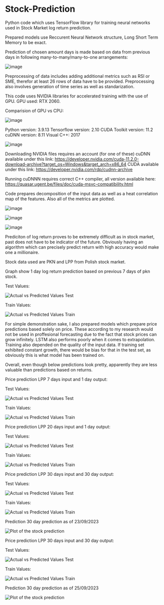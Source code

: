 # Stock-Prediction

Python code which uses TensorFlow library for training neural networks used in Stock Market log return prediction.

Prepared models use Reccurent Neural Network structure, Long Short Term Memory to be exact.

Prediction of chosen amount days is made based on data from previous days in following many-to-many/many-to-one arrangements:

![image](https://github.com/Lonceg/Stock-Prediction/assets/92753179/e9512346-b670-49ed-8ce9-79d585f12278)

Preprocessing of data includes adding additional metrics such as RSI or SME, therefor at least 26 rows of data have to be provided.
Preprocessing also involves generation of time series as well as standarization.

This code uses NVIDIA libraries for accelerated training with the use of GPU. GPU used: RTX 2060.

Comparision of GPU vs CPU:

![image](https://github.com/Lonceg/Stock-Prediction/assets/92753179/b605b20f-19c5-4335-957b-06f0cb386877)

Python version: 3.9.13
Tensorflow version: 2.10
CUDA Toolkit version: 11.2
cuDNN version: 8.11
Visual C++: 2017

![image](https://github.com/Lonceg/Stock-Prediction/assets/92753179/013805f6-8ab4-4c08-a590-eef902e52d71)

Downloading NVIDIA files requires an account (for one of these)
cuDNN available under this link: https://developer.nvidia.com/cuda-11.2.0-download-archive?target_os=Windows&target_arch=x86_64
CUDA available under this link: https://developer.nvidia.com/rdp/cudnn-archive

Running cuDNNN requires correct C++ compiler, all version available here: https://quasar.ugent.be/files/doc/cuda-msvc-compatibility.html

Code prepares decomposition of the input data as well as a heat correlation map of the features. Also all of the metrics are plotted.

![image](https://github.com/Lonceg/Stock-Prediction/assets/92753179/875d990a-a33e-42fd-8d93-86363e6b7185)

![image](https://github.com/Lonceg/Stock-Prediction/assets/92753179/c49b43d2-0823-46f6-8bd2-1734198d3a75)

![image](https://github.com/Lonceg/Stock-Prediction/assets/92753179/7b97c237-a57a-45ae-b851-d82191293514)

Prediciton of log return proves to be extremely difficult as in stock market, past does not have to be indicator of the future.
Obviously having an algorithm which can precisely predict return with high accuracy would make one a millionaire.

Stock data used are PKN and LPP from Polish stock market.

Graph show 1 day log return prediction based on previous 7 days of pkn stock.

Test Values:

![Actual vs Predicted Values Test](https://github.com/Lonceg/Stock-Prediction/assets/92753179/a60258c3-2d01-4b46-99f6-b62485cee185)

Train Values:

![Actual vs Predicted Values Train](https://github.com/Lonceg/Stock-Prediction/assets/92753179/ac1eadbc-6c81-4e2a-bac9-b281fa7d94f3)

For simple demonstration sake, I also prepared models which prepare price predictions based solely on price. These according to my research would
not be used in proffesional forecasting due to the fact that stock prices can grow infinitely. LSTM also performs poorly when it comes to extrapolation.
Training also depended on the quality of the input data. If training set exhibited constant growth, there would be bias for that in the test set, as obviously this is what
model has been trained on.

Overall, even though below predictions look pretty, apparently they are less valuable than predictions based on returns.

Price prediction LPP 7 days input and 1 day output:

Test Values:

![Actual vs Predicted Values Test](https://github.com/Lonceg/Stock-Prediction/assets/92753179/cc017bec-0e25-4732-946a-1d1576a8b116)

Train Values:

![Actual vs Predicted Values Train](https://github.com/Lonceg/Stock-Prediction/assets/92753179/d52d6c85-8c2d-4c5e-9811-ee1549b62ee0)

Price prediction LPP 20 days input and 1 day output:

Test Values:

![Actual vs Predicted Values Test](https://github.com/Lonceg/Stock-Prediction/assets/92753179/c194ea43-aeb5-4441-88c2-a4d4f3f99a5f)

Train Values:

![Actual vs Predicted Values Train](https://github.com/Lonceg/Stock-Prediction/assets/92753179/fbb7418e-23c6-4b89-ad0f-ea31eb478b22)

Price prediction LPP 30 days input and 30 day output:

Test Values:

![Actual vs Predicted Values Test](https://github.com/Lonceg/Stock-Prediction/assets/92753179/a6d8332d-e3c3-4b62-b541-7d3f603bf6f3)

Train Values:

![Actual vs Predicted Values Train](https://github.com/Lonceg/Stock-Prediction/assets/92753179/c7209daf-f357-4960-95c3-9bcdcdedfce3)

Prediction 30 day prediction as of 23/09/2023

![Plot of the stock prediction](https://github.com/Lonceg/Stock-Prediction/assets/92753179/11bd7563-af97-4ebb-92cd-1bd3065b9b3d)

Price prediction LPP 30 days input and 30 day output:

Test Values:

![Actual vs Predicted Values Test](https://github.com/Lonceg/Stock-Prediction/assets/92753179/52fd7e22-2cfb-4a9e-a9f3-fa97bb1d4626)

Train Values:

![Actual vs Predicted Values Train](https://github.com/Lonceg/Stock-Prediction/assets/92753179/e59b9272-29d9-4547-8e6b-2bb506fdca4b)

Prediction 30 day prediction as of 25/09/2023

![Plot of the stock prediction](https://github.com/Lonceg/Stock-Prediction/assets/92753179/6f4ce330-27c5-4b97-8823-2cfbb5d1d43e)



